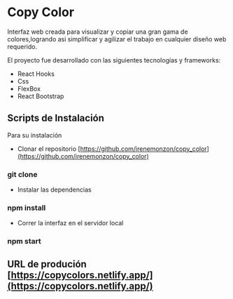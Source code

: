 # Copy Color

Interfaz web creada para visualizar y copiar una gran gama de colores,logrando asi simplificar y agilizar el trabajo en cualquier diseño web requerido.

El proyecto fue desarrollado con las siguientes tecnologías y frameworks:

- React Hooks
- Css
- FlexBox
- React Bootstrap

## Scripts de Instalación

Para su instalación

- Clonar el repositorio [https://github.com/irenemonzon/copy_color](https://github.com/irenemonzon/copy_color)

### git clone

- Instalar las dependencias

### npm install

- Correr la interfaz en el servidor local

### npm start

## URL de produción [https://copycolors.netlify.app/](https://copycolors.netlify.app/)
